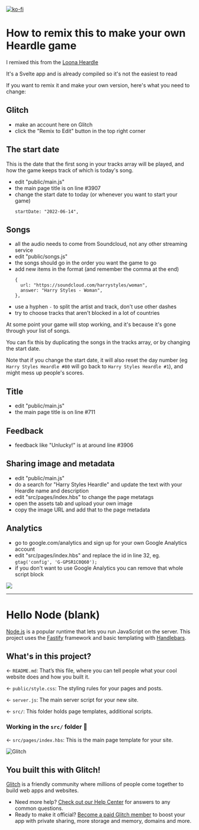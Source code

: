 [![ko-fi](https://ko-fi.com/img/githubbutton_sm.svg)](https://ko-fi.com/M4M2CHKFQ)

# How to remix this to make your own Heardle game

I remixed this from the [Loona Heardle](https://loona-heardle.glitch.me/)

It's a Svelte app and is already compiled so it's not the easiest to read

If you want to remix it and make your own version, here's what you need to change:

## Glitch

- make an account here on Glitch
- click the "Remix to Edit" button in the top right corner

## The start date

This is the date that the first song in your tracks array will be played, and how the game keeps track of which is today's song.

- edit "public/main.js"
- the main page title is on line #3907
- change the start date to today (or whenever you want to start your game)
  ```
  startDate: "2022-06-14",
  ```

## Songs

- all the audio needs to come from Soundcloud, not any other streaming service
- edit "public/songs.js"
- the songs should go in the order you want the game to go
- add new items in the format (and remember the comma at the end)
  ```
  {
    url: "https://soundcloud.com/harrystyles/woman",
    answer: "Harry Styles - Woman",
  },
  ```
- use a hyphen `-` to split the artist and track, don't use other dashes
- try to choose tracks that aren't blocked in a lot of countries

At some point your game will stop working, and it's because it's gone through your list of songs.

You can fix this by duplicating the songs in the tracks array, or by changing the start date.

Note that if you change the start date, it will also reset the day number (eg `Harry Styles Heardle #80` will go back to `Harry Styles Heardle #1`), and might mess up people's scores.

## Title

- edit "public/main.js"
- the main page title is on line #711

## Feedback

- feedback like "Unlucky!" is at around line #3906

## Sharing image and metadata

- edit "public/main.js"
- do a search for "Harry Styles Heardle" and update the text with your Heardle name and description
- edit "src/pages/index.hbs" to change the page metatags
- open the assets tab and upload your own image
- copy the image URL and add that to the page metadata

## Analytics

- go to google.com/analytics and sign up for your own Google Analytics account
- edit "src/pages/index.hbs" and replace the id in line 32, eg. `gtag('config', 'G-GPSR1C0Q60');`
- if you don't want to use Google Analytics you can remove that whole script block

<img src="https://cdn.glitch.global/ddbe8776-c33e-4a0d-8de4-6a536510547f/harry-styles-as-it-was.jpg?v=1649009749963">

---

# Hello Node (blank)

[Node.js](https://nodejs.org/en/about/) is a popular runtime that lets you run JavaScript on the server. This project uses the [Fastify](https://www.fastify.io/) framework and basic templating with [Handlebars](https://handlebarsjs.com/).

## What's in this project?

← `README.md`: That’s this file, where you can tell people what your cool website does and how you built it.

← `public/style.css`: The styling rules for your pages and posts.

← `server.js`: The main server script for your new site.

← `src/`: This folder holds page templates, additional scripts.

### Working in the `src/` folder 📁

← `src/pages/index.hbs`: This is the main page template for your site.

![Glitch](https://cdn.glitch.com/a9975ea6-8949-4bab-addb-8a95021dc2da%2FLogo_Color.svg?v=1602781328576)

## You built this with Glitch!

[Glitch](https://glitch.com) is a friendly community where millions of people come together to build web apps and websites.

- Need more help? [Check out our Help Center](https://help.glitch.com/) for answers to any common questions.
- Ready to make it official? [Become a paid Glitch member](https://glitch.com/pricing) to boost your app with private sharing, more storage and memory, domains and more.
